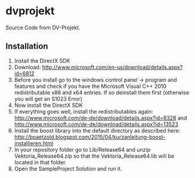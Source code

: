 # dvprojekt
Source Code from DV-Projekt.

## Installation
1. Install the DirectX SDK
  1. Download: http://www.microsoft.com/en-us/download/details.aspx?id=6812
  2. Before you install go to the windows control panel -> program and features and check if you have the Microsoft Visual C++ 2010 redistributable x86 and x64 entries. If so deinstall them first (otherwise you will get an S1023 Error)
  2. Now install the DirectX SDK
  3. If everything goes well, install the redistributables again: http://www.microsoft.com/de-de/download/details.aspx?id=8328 and http://www.microsoft.com/de-de/download/details.aspx?id=13523
2. Install the boost library into the default directory as described here: http://bpaetzold.blogspot.com/2015/04/kurzanleitung-boost-installieren.html
3. In your repository folder go to Lib/Release64 and unzip Vektoria_Release64.zip so that the Vektoria_Release64.lib will be located in that folder.
4. Open the SampleProject Solution and run it.

